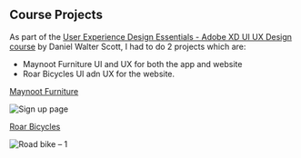 ## Course Projects

As part of the [User Experience Design Essentials - Adobe XD UI UX Design course](https://www.udemy.com/course/ui-ux-web-design-using-adobe-xd/) by Daniel Walter Scott, I had to do 2 projects which are:
- Maynoot Furniture UI and UX for both the app and website
- Roar Bicycles UI adn UX for the website.

<ins> Maynoot Furniture </ins>

![Sign up page](https://github.com/SGhuman123/AdobeXDProjects/assets/63066897/8f04ae90-513f-47e7-b29f-367b755c88eb)



<ins>Roar Bicycles</ins>

![Road bike – 1](https://github.com/SGhuman123/AdobeXDProjects/assets/63066897/52b23ce0-4e27-4c67-b3a1-3b37ea9e04a6)
